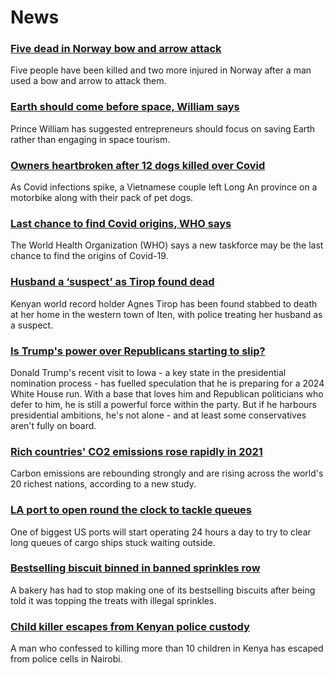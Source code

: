# News
### [Five dead in Norway bow and arrow attack](https://www.bbc.com/news/world-europe-58906165)
Five people have been killed and two more injured in Norway after a man used a bow and arrow to attack them.
### [Earth should come before space, William says](https://www.bbc.com/news/uk-58903078)
Prince William has suggested entrepreneurs should focus on saving Earth rather than engaging in space tourism.
### [Owners heartbroken after 12 dogs killed over Covid](https://www.bbc.com/news/world-asia-58894320)
As Covid infections spike, a Vietnamese couple left Long An province on a motorbike along with their pack of pet dogs. 
### [Last chance to find Covid origins, WHO says](https://www.bbc.com/news/health-58905945)
The World Health Organization (WHO) says a new taskforce may be the last chance to find the origins of Covid-19.
### [Husband a ‘suspect’ as Tirop found dead](https://www.bbc.com/sport/africa/58896494)
Kenyan world record holder Agnes Tirop has been found stabbed to death at her home in the western town of Iten, with police treating her husband as a suspect.  
### [Is Trump's power over Republicans starting to slip?](https://www.bbc.com/news/world-us-canada-58904507)
Donald Trump's recent visit to Iowa - a key state in the presidential nomination process - has fuelled speculation that he is preparing for a 2024 White House run. With a base that loves him and Republican politicians who defer to him, he is still a powerful force within the party. But if he harbours presidential ambitions, he's not alone - and at least some conservatives aren't fully on board.
### [Rich countries' CO2 emissions rose rapidly in 2021](https://www.bbc.com/news/science-environment-58897805)
Carbon emissions are rebounding strongly and are rising across the world's 20 richest nations, according to a new study. 
### [LA port to open round the clock to tackle queues](https://www.bbc.com/news/business-58901777)
One of biggest US ports will start operating 24 hours a day to try to clear long queues of cargo ships stuck waiting outside.
### [Bestselling biscuit binned in banned sprinkles row](https://www.bbc.com/news/uk-england-leeds-58896391)
A bakery has had to stop making one of its bestselling biscuits after being told it was topping the treats with illegal sprinkles.
### [Child killer escapes from Kenyan police custody](https://www.bbc.com/news/world-africa-58907441)
A man who confessed to killing more than 10 children in Kenya has escaped from police cells in Nairobi.
